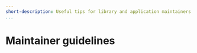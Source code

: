 ```yaml
---
short-description: Useful tips for library and application maintainers
...
```


# Maintainer guidelines

